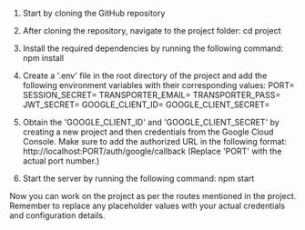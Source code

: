 1. Start by cloning the GitHub repository 

2. After cloning the repository, navigate to the project folder: 
    cd project

3. Install the required dependencies by running the following command: 
    npm install

4. Create a '.env' file in the root directory of the project and add the following environment variables with their corresponding values:
    PORT=
    SESSION_SECRET=
    TRANSPORTER_EMAIL=
    TRANSPORTER_PASS=
    JWT_SECRET=
    GOOGLE_CLIENT_ID=
    GOOGLE_CLIENT_SECRET=

5. Obtain the 'GOOGLE_CLIENT_ID' and 'GOOGLE_CLIENT_SECRET' by creating a new project and then credentials from the Google Cloud Console. Make sure to add the authorized URL in the following format:
    http://localhost:PORT/auth/google/callback (Replace 'PORT' with the actual port number.)

6. Start the server by running the following command:
    npm start
    
Now you can work on the project as per the routes mentioned in the project. Remember to replace any placeholder values with your actual credentials and configuration details.